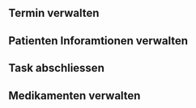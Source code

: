 ## Termin verwalten
## Patienten Inforamtionen verwalten
## Task abschliessen
## Medikamenten verwalten

